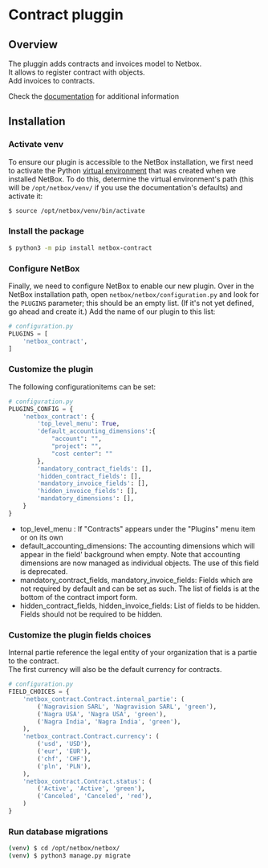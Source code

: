 # Contract pluggin
## Overview
The pluggin adds contracts and invoices model to Netbox.  
It allows to register contract with objects.  
Add invoices to contracts. 

Check the [documentation](https://mlebreuil.github.io/netbox-contract/) for additional information 

## Installation

### Activate venv
To ensure our plugin is accessible to the NetBox installation, we first need to activate the Python [virtual environment](https://docs.python.org/3/library/venv.html) that was created when we installed NetBox. To do this, determine the virtual environment's path (this will be `/opt/netbox/venv/` if you use the documentation's defaults) and activate it:

```bash
$ source /opt/netbox/venv/bin/activate
```

### Install the package 

```bash
$ python3 -m pip install netbox-contract
```

### Configure NetBox

Finally, we need to configure NetBox to enable our new plugin. Over in the NetBox installation path, open `netbox/netbox/configuration.py` and look for the `PLUGINS` parameter; this should be an empty list. (If it's not yet defined, go ahead and create it.) Add the name of our plugin to this list:

```python
# configuration.py
PLUGINS = [
    'netbox_contract',
]
```

### Customize the plugin

The following configurationitems can be set:

```python
# configuration.py
PLUGINS_CONFIG = {
    'netbox_contract': {
        'top_level_menu': True,
        'default_accounting_dimensions':{
            "account": "", 
            "project": "", 
            "cost center": ""
        },
        'mandatory_contract_fields': [],
        'hidden_contract_fields': [],
        'mandatory_invoice_fields': [],
        'hidden_invoice_fields': [],
        'mandatory_dimensions': [],
    }
}

```

* top_level_menu : If "Contracts" appears under the "Plugins" menu item or on its own
* default_accounting_dimensions: The accounting dimensions which will appear in the field' background when empty. Note that accounting dimensions are now managed as individual objects. The use of this field is deprecated.  
* mandatory_contract_fields, mandatory_invoice_fields: Fields which are not required by default and can be set as such. The list of fields is at the bottom of the contract import form.
* hidden_contract_fields, hidden_invoice_fields: List of fields to be hidden. Fields should not be required to be hidden.

### Customize the plugin fields choices

Internal partie reference the legal entity of your organization that is a partie to the contract.  
The first currency will also be the default currency for contracts.  

```python
# configuration.py
FIELD_CHOICES = {
    'netbox_contract.Contract.internal_partie': (
        ('Nagravision SARL', 'Nagravision SARL', 'green'),
        ('Nagra USA', 'Nagra USA', 'green'),
        ('Nagra India', 'Nagra India', 'green'),
    ),
    'netbox_contract.Contract.currency': (
        ('usd', 'USD'),
        ('eur', 'EUR'),
        ('chf', 'CHF'),
        ('pln', 'PLN'),
    ),
    'netbox_contract.Contract.status': (
        ('Active', 'Active', 'green'),
        ('Canceled', 'Canceled', 'red'),
    )
}

```

### Run database migrations

```bash
(venv) $ cd /opt/netbox/netbox/
(venv) $ python3 manage.py migrate
```
